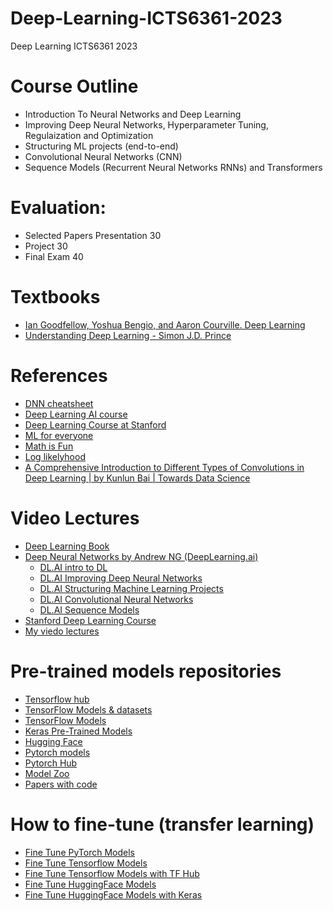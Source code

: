 # Deep-Learning-ICTS6361-2023
Deep Learning ICTS6361 2023

# Course Outline 
* Introduction To Neural Networks and Deep Learning 
* Improving Deep Neural Networks, Hyperparameter Tuning, Regulaization and Optimization
* Structuring ML projects (end-to-end) 
* Convolutional Neural Networks (CNN)
* Sequence Models (Recurrent Neural Networks RNNs) and Transformers 


# Evaluation:
*	Selected Papers Presentation 30
*	Project 30
*	Final Exam 40

# Textbooks
* [Ian Goodfellow, Yoshua Bengio, and Aaron Courville. Deep Learning](https://www.deeplearningbook.org/)
* [Understanding Deep Learning - Simon J.D. Prince](https://github.com/udlbook/udlbook)


# References 
* [DNN cheatsheet](https://stanford.edu/~shervine/teaching/cs-230/cheatsheet-recurrent-neural-networks)
* [Deep Learning AI course](https://www.deeplearning.ai/courses/deep-learning-specialization/)
* [Deep Learning Course at Stanford](https://cs230.stanford.edu/)
* [ML for everyone](https://vas3k.com/blog/machine_learning/)
* [Math is Fun](https://www.mathsisfun.com/)
* [Log likelyhood](http://rasbt.github.io/mlxtend/user_guide/classifier/LogisticRegression/)
* [A Comprehensive Introduction to Different Types of Convolutions in Deep Learning | by Kunlun Bai | Towards Data Science](https://towardsdatascience.com/a-comprehensive-introduction-to-different-types-of-convolutions-in-deep-learning-669281e58215)

# Video Lectures 
* [Deep Learning Book](https://youtube.com/playlist?list=PLsXu9MHQGs8df5A4PzQGw-kfviylC-R9b)
* [Deep Neural Networks by Andrew NG  (DeepLearning.ai)](https://youtube.com/playlist?list=PLpFsSf5Dm-pd5d3rjNtIXUHT-v7bdaEIe)
	* [DL.AI intro to DL](https://youtube.com/playlist?list=PLkDaE6sCZn6Ec-XTbcX1uRg2_u4xOEky0)
	* [DL.AI Improving Deep Neural Networks](https://youtube.com/playlist?list=PLkDaE6sCZn6Hn0vK8co82zjQtt3T2Nkqc)
	* [DL.AI Structuring Machine Learning Projects](https://youtube.com/playlist?list=PLkDaE6sCZn6E7jZ9sN_xHwSHOdjUxUW_b)
	* [DL.AI Convolutional Neural Networks](https://youtube.com/playlist?list=PLkDaE6sCZn6Gl29AoE31iwdVwSG-KnDzF)
	* [DL.AI Sequence Models](https://youtube.com/playlist?list=PLkDaE6sCZn6F6wUI9tvS_Gw1vaFAx6rd6)
* [Stanford Deep Learning Course ](https://youtube.com/playlist?list=PLoROMvodv4rOABXSygHTsbvUz4G_YQhOb)	
* [My viedo lectures](https://youtube.com/playlist?list=PL39RMbpB79NOmRg7j6eIJ_nZg8B4avBCP)

# Pre-trained models repositories 
* [Tensorflow hub](https://tfhub.dev/)
* [TensorFlow Models & datasets](https://www.tensorflow.org/resources/models-datasets)
* [TensorFlow Models](https://github.com/tensorflow/models)
* [Keras Pre-Trained Models](https://www.learnopencv.com/keras-tutorial-transfer-learning-using-pre-trained-models/)
* [Hugging Face](https://huggingface.co/models)
* [Pytorch models](https://pytorch.org/vision/stable/models.html)
* [Pytorch Hub](https://pytorch.org/hub/)
* [Model Zoo](https://modelzoo.co/)
* [Papers with code](https://paperswithcode.com/)

# How to fine-tune (transfer learning) 
* [Fine Tune PyTorch Models](https://pytorch.org/tutorials/beginner/finetuning_torchvision_models_tutorial.html)
* [Fine Tune Tensorflow Models](https://www.tensorflow.org/tutorials/images/transfer_learning)
* [Fine Tune Tensorflow Models with TF Hub](https://www.tensorflow.org/tutorials/images/transfer_learning_with_hub)
* [Fine Tune HuggingFace Models](https://huggingface.co/docs/transformers/training)
* [Fine Tune HuggingFace Models with Keras](https://huggingface.co/course/chapter3/3?fw=tf)
